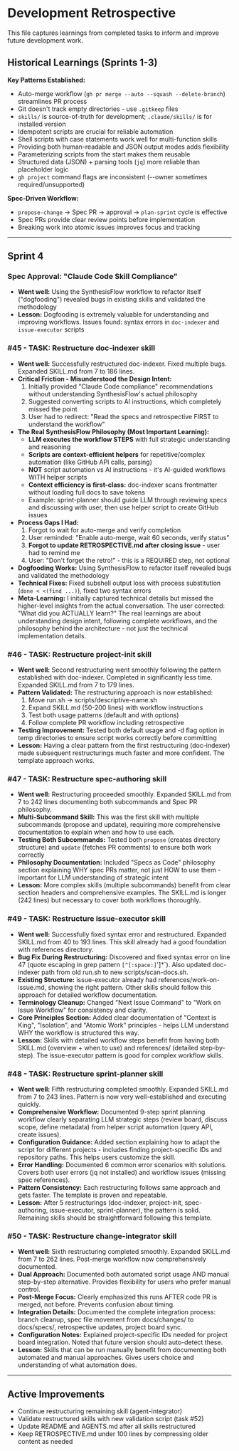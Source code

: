 # Development Retrospective

This file captures learnings from completed tasks to inform and improve future development work.

## Historical Learnings (Sprints 1-3)

**Key Patterns Established:**
- Auto-merge workflow (`gh pr merge --auto --squash --delete-branch`) streamlines PR process
- Git doesn't track empty directories - use `.gitkeep` files
- `skills/` is source-of-truth for development; `.claude/skills/` is for installed version
- Idempotent scripts are crucial for reliable automation
- Shell scripts with case statements work well for multi-function skills
- Providing both human-readable and JSON output modes adds flexibility
- Parameterizing scripts from the start makes them reusable
- Structured data (JSON) + parsing tools (`jq`) more reliable than placeholder logic
- `gh project` command flags are inconsistent (--owner sometimes required/unsupported)

**Spec-Driven Workflow:**
- `propose-change` → Spec PR → approval → `plan-sprint` cycle is effective
- Spec PRs provide clear review points before implementation
- Breaking work into atomic issues improves focus and tracking

---
## Sprint 4

### Spec Approval: "Claude Code Skill Compliance"

- **Went well:** Using the SynthesisFlow workflow to refactor itself ("dogfooding") revealed bugs in existing skills and validated the methodology
- **Lesson:** Dogfooding is extremely valuable for understanding and improving workflows. Issues found: syntax errors in `doc-indexer` and `issue-executor` scripts

### #45 - TASK: Restructure doc-indexer skill

- **Went well:** Successfully restructured doc-indexer. Fixed multiple bugs. Expanded SKILL.md from 7 to 186 lines.
- **Critical Friction - Misunderstood the Design Intent:**
  1. Initially provided "Claude Code compliance" recommendations without understanding SynthesisFlow's actual philosophy
  2. Suggested converting scripts to AI instructions, which completely missed the point
  3. User had to redirect: "Read the specs and retrospective FIRST to understand the workflow"
- **The Real SynthesisFlow Philosophy (Most Important Learning):**
  - **LLM executes the workflow STEPS** with full strategic understanding and reasoning
  - **Scripts are context-efficient helpers** for repetitive/complex automation (like GitHub API calls, parsing)
  - **NOT** script automation vs AI instructions - it's AI-guided workflows WITH helper scripts
  - **Context efficiency is first-class:** doc-indexer scans frontmatter without loading full docs to save tokens
  - Example: sprint-planner should guide LLM through reviewing specs and discussing with user, then use helper script to create GitHub issues
- **Process Gaps I Had:**
  1. Forgot to wait for auto-merge and verify completion
  2. User reminded: "Enable auto-merge, wait 60 seconds, verify status"
  3. **Forgot to update RETROSPECTIVE.md after closing issue** - user had to remind me
  4. User: "Don't forget the retro!" - this is a REQUIRED step, not optional
- **Dogfooding Works:** Using SynthesisFlow to refactor itself revealed bugs and validated the methodology
- **Technical Fixes:** Fixed subshell output loss with process substitution (`done < <(find ...)`), fixed two syntax errors
- **Meta-Learning:** I initially captured technical details but missed the higher-level insights from the actual conversation. The user corrected: "What did you ACTUALLY learn?" The real learnings are about understanding design intent, following complete workflows, and the philosophy behind the architecture - not just the technical implementation details.

### #46 - TASK: Restructure project-init skill

- **Went well:** Second restructuring went smoothly following the pattern established with doc-indexer. Completed in significantly less time. Expanded SKILL.md from 7 to 179 lines.
- **Pattern Validated:** The restructuring approach is now established:
  1. Move run.sh → scripts/descriptive-name.sh
  2. Expand SKILL.md (50-200 lines) with workflow instructions
  3. Test both usage patterns (default and with options)
  4. Follow complete PR workflow including retrospective
- **Testing Improvement:** Tested both default usage and -d flag option in temp directories to ensure script works correctly before committing
- **Lesson:** Having a clear pattern from the first restructuring (doc-indexer) made subsequent restructurings much faster and more confident. The template approach works.

### #47 - TASK: Restructure spec-authoring skill

- **Went well:** Restructuring proceeded smoothly. Expanded SKILL.md from 7 to 242 lines documenting both subcommands and Spec PR philosophy.
- **Multi-Subcommand Skill:** This was the first skill with multiple subcommands (propose and update), requiring more comprehensive documentation to explain when and how to use each.
- **Testing Both Subcommands:** Tested both `propose` (creates directory structure) and `update` (fetches PR comments) to ensure both work correctly
- **Philosophy Documentation:** Included "Specs as Code" philosophy section explaining WHY spec PRs matter, not just HOW to use them - important for LLM understanding of strategic intent
- **Lesson:** More complex skills (multiple subcommands) benefit from clear section headers and comprehensive examples. The SKILL.md is longer (242 lines) but necessary to cover both workflows thoroughly.

### #49 - TASK: Restructure issue-executor skill

- **Went well:** Successfully fixed syntax error and restructured. Expanded SKILL.md from 40 to 193 lines. This skill already had a good foundation with references directory.
- **Bug Fix During Restructuring:** Discovered and fixed syntax error on line 47 (quote escaping in grep pattern `[^[:space:]`']*`). Also updated doc-indexer path from old run.sh to new scripts/scan-docs.sh.
- **Existing Structure:** issue-executor already had references/work-on-issue.md, showing the right pattern. Other skills should follow this approach for detailed workflow documentation.
- **Terminology Cleanup:** Changed "Next Issue Command" to "Work on Issue Workflow" for consistency and clarity.
- **Core Principles Section:** Added clear documentation of "Context is King", "Isolation", and "Atomic Work" principles - helps LLM understand WHY the workflow is structured this way.
- **Lesson:** Skills with detailed workflow steps benefit from having both SKILL.md (overview + when to use) and references/ (detailed step-by-step). The issue-executor pattern is good for complex workflow skills.

### #48 - TASK: Restructure sprint-planner skill

- **Went well:** Fifth restructuring completed smoothly. Expanded SKILL.md from 7 to 243 lines. Pattern is now very well-established and executing quickly.
- **Comprehensive Workflow:** Documented 9-step sprint planning workflow clearly separating LLM strategic steps (review board, discuss scope, define metadata) from helper script automation (query API, create issues).
- **Configuration Guidance:** Added section explaining how to adapt the script for different projects - includes finding project-specific IDs and repository paths. This helps users customize the skill.
- **Error Handling:** Documented 6 common error scenarios with solutions. Covers both user errors (jq not installed) and workflow issues (missing spec references).
- **Pattern Consistency:** Each restructuring follows same approach and gets faster. The template is proven and repeatable.
- **Lesson:** After 5 restructurings (doc-indexer, project-init, spec-authoring, issue-executor, sprint-planner), the pattern is solid. Remaining skills should be straightforward following this template.

### #50 - TASK: Restructure change-integrator skill

- **Went well:** Sixth restructuring completed smoothly. Expanded SKILL.md from 7 to 262 lines. Post-merge workflow now comprehensively documented.
- **Dual Approach:** Documented both automated script usage AND manual step-by-step alternative. Provides flexibility for users who prefer manual control.
- **Post-Merge Focus:** Clearly emphasized this runs AFTER code PR is merged, not before. Prevents confusion about timing.
- **Integration Details:** Documented the complete integration process: branch cleanup, spec file movement from docs/changes/ to docs/specs/, retrospective updates, project board sync.
- **Configuration Notes:** Explained project-specific IDs needed for project board integration. Noted that future version should auto-detect these.
- **Lesson:** Skills that can be run manually benefit from documenting both automated and manual approaches. Gives users choice and understanding of what automation does.

---
## Active Improvements

- Continue restructuring remaining skill (agent-integrator)
- Validate restructured skills with new validation script (task #52)
- Update README and AGENTS.md after all skills restructured
- Keep RETROSPECTIVE.md under 100 lines by compressing older content as needed
